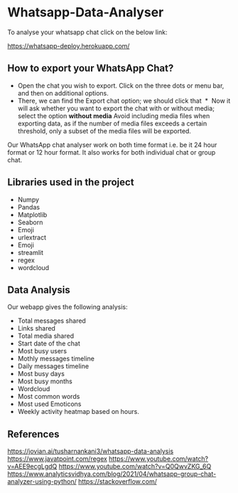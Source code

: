 # Whatsapp-Data-Analyser


To analyse your whatsapp chat click on the below link: 

https://whatsapp-deploy.herokuapp.com/


## How to export your WhatsApp Chat?

* Open the chat you wish to export. Click on the three dots or menu bar, and then on additional options.
* There, we can find the Export chat option; we should click that 
*  Now it will ask whether you want to export the chat with or without media; select the option **without media** Avoid including media files when exporting data, as if the number of media files exceeds a certain threshold, only a subset of the media files will be exported.

Our WhatsApp chat analyser work on both time format i.e. be it 24 hour format or 12 hour format. It also works for both individual chat or group chat.


## Libraries used in the project

* Numpy
* Pandas
* Matplotlib
* Seaborn
* Emoji
* urlextract
* Emoji
* streamlit
* regex
* wordcloud


## Data Analysis

Our webapp gives the following analysis:

* Total messages shared
* Links shared
* Total media shared
* Start date of the chat
* Most busy users
* Mothly messages timeline
* Daily messages timeline
* Most busy days
* Most busy months
* Wordcloud
* Most common words
* Most used Emoticons
* Weekly activity heatmap based on hours.

## References 

https://jovian.ai/tusharnankani3/whatsapp-data-analysis
https://www.javatpoint.com/regex
https://www.youtube.com/watch?v=AEE9ecgLgdQ
https://www.youtube.com/watch?v=Q0QwvZKG_6Q
https://www.analyticsvidhya.com/blog/2021/04/whatsapp-group-chat-analyzer-using-python/
https://stackoverflow.com/


